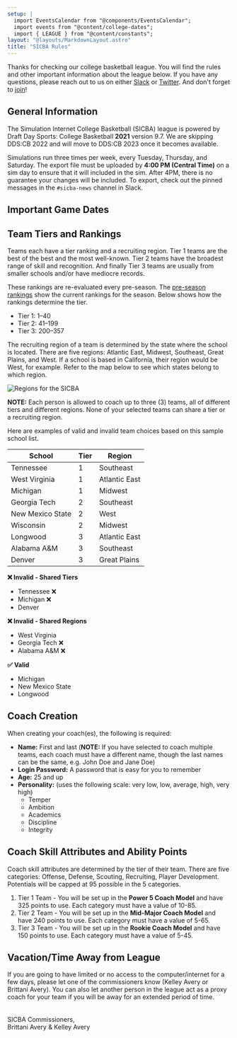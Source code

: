```yaml
---
setup: |
  import EventsCalendar from "@components/EventsCalendar";
  import events from "@content/college-dates";
  import { LEAGUE } from "@content/constants";
layout: "@layouts/MarkdownLayout.astro"
title: "SICBA Rules"
---
```


Thanks for checking our college basketball league. You will find the rules and other important information about the league below. If you have any questions, please reach out to us on either [Slack](https://join.slack.com/t/sibabball/shared_invite/zt-grkrrq9i-je57xB2Y7NGoPTh0GlKNNg) or [Twitter](https://twitter.com/SIBA_AveryINC). And don't forget to [join](/join)!

## General Information

The Simulation Internet College Basketball (SICBA) league is powered by Draft Day Sports: College Basketball **2021** version 9.7. We are skipping DDS:CB 2022 and will move to DDS:CB 2023 once it becomes available.

Simulations run three times per week, every Tuesday, Thursday, and Saturday. The export file must be uploaded by **4:00 PM (Central Time)** on a sim day to ensure that it will included in the sim. After 4PM, there is no guarantee your changes will be included. To export, check out the pinned messages in the `#sicba-news` channel in Slack.

## Important Game Dates

<EventsCalendar league={LEAGUE.college} events={events} client:load />

## Team Tiers and Rankings

Teams each have a tier ranking and a recruiting region. Tier 1 teams are the best of the best and the most well-known. Tier 2 teams have the broadest range of skill and recognition. And finally Tier 3 teams are usually from smaller schools and/or have mediocre records.

These rankings are re-evaluated every pre-season. The [pre-season rankings](/college/rankings) show the current rankings for the season. Below shows how the rankings determine the tier.

- Tier 1: 1–40
- Tier 2: 41–199
- Tier 3: 200–357

The recruiting region of a team is determined by the state where the school is located. There are five regions: Atlantic East, Midwest, Southeast, Great Plains, and West. If a school is based in California, their region would be West, for example. Refer to the map below to see which states belong to which region.

![Regions for the SICBA](/images/recruiting-regions.svg)

**NOTE:** Each person is allowed to coach up to three (3) teams, all of different tiers and different regions. None of your selected teams can share a tier or a recruiting region.

Here are examples of valid and invalid team choices based on this sample school list.

| School           | Tier | Region        |
| ---------------- | ---- | ------------- |
| Tennessee        | 1    | Southeast     |
| West Virginia    | 1    | Atlantic East |
| Michigan         | 1    | Midwest       |
| Georgia Tech     | 2    | Southeast     |
| New Mexico State | 2    | West          |
| Wisconsin        | 2    | Midwest       |
| Longwood         | 3    | Atlantic East |
| Alabama A&M      | 3    | Southeast     |
| Denver           | 3    | Great Plains  |

**❌ Invalid - Shared Tiers**

- Tennessee ❌
- Michigan ❌
- Denver

**❌ Invalid - Shared Regions**

- West Virginia
- Georgia Tech ❌
- Alabama A&M ❌

**✅ Valid**

- Michigan
- New Mexico State
- Longwood

## Coach Creation

When creating your coach(es), the following is required:

- **Name:** First and last (**NOTE:** If you have selected to coach multiple teams, each coach must have a different name, though the last names can be the same, e.g. John Doe and Jane Doe)
- **Login Password:** A password that is easy for you to remember
- **Age:** 25 and up
- **Personality:** (uses the following scale: very low, low, average, high, very high)
  - Temper
  - Ambition
  - Academics
  - Discipline
  - Integrity

## Coach Skill Attributes and Ability Points

Coach skill attributes are determined by the tier of their team. There are five categories: Offense, Defense, Scouting, Recruiting, Player Development. Potentials will be capped at 95 possible in the 5 categories.

1. Tier 1 Team - You will be set up in the **Power 5 Coach Model** and have 325 points to use. Each category must have a value of 10-85.
2. Tier 2 Team - You will be set up in the **Mid-Major Coach Model** and have 240 points to use. Each category must have a value of 5-65.
3. Tier 3 Team - You will be set up in the **Rookie Coach Model** and have 150 points to use. Each category must have a value of 5-45.

## Vacation/Time Away from League

If you are going to have limited or no access to the computer/internet for a few days, please let one of the commissioners know (Kelley Avery or Brittani Avery). You can also let another person in the league act as a proxy coach for your team if you will be away for an extended period of time.
\
\
\
SICBA Commissioners,\
Brittani Avery & Kelley Avery
